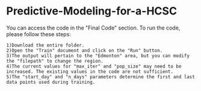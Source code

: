 # Predictive-Modeling-for-a-HCSC
You can access the code in the "Final Code" section. To run the code, please follow these steps:

    1)Download the entire folder.
    2)Open the "Train" document and click on the "Run" button.
    3)The output will pertain to the "Edmonton" area, but you can modify the "filepath" to change the region.
    4)The current values for "max_iter" and "pop_size" may need to be increased. The existing values in the code are not sufficient.
    5)The "start_day" and "n_days" parameters determine the first and last data points used during training.
